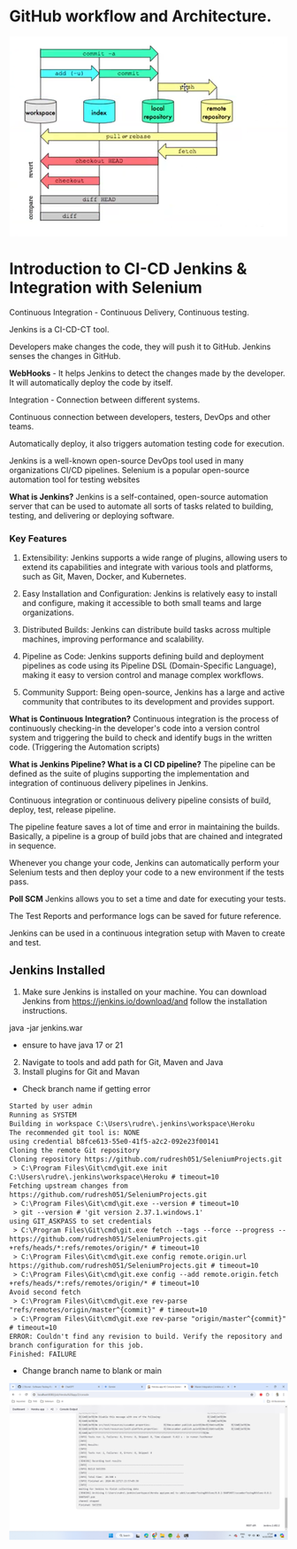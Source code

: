 # GitHub workflow and Architecture.
![GitHub Architecture](image-32.png)

# Introduction to CI-CD Jenkins & Integration with Selenium

Continuous Integration - Continuous Delivery, Continuous testing.

Jenkins is a CI-CD-CT tool.

Developers make changes the code, they will push it to GitHub.
Jenkins senses the changes in GitHub.

**WebHooks** - It helps Jenkins to detect the changes made by the developer.   
It will automatically deploy the code by itself.


Integration - Connection between different systems.

Continuous connection between developers, testers, DevOps and other teams.  

Automatically deploy, it also triggers automation testing code for execution.

Jenkins is a well-known open-source DevOps tool used in many   organizations CI/CD pipelines. Selenium is a popular open-source   automation tool for testing websites

**What is Jenkins?**
Jenkins is a self-contained, open-source automation server that can be   used to automate all sorts of tasks related to building, testing, and   delivering or deploying software.  

### Key Features
1. Extensibility: Jenkins supports a wide range of plugins, allowing users to extend its capabilities and integrate with various tools and platforms, such as Git, Maven, Docker, and Kubernetes.

2. Easy Installation and Configuration: Jenkins is relatively easy to install and configure, making it accessible to both small teams and large organizations.

3. Distributed Builds: Jenkins can distribute build tasks across multiple machines, improving performance and scalability.

4. Pipeline as Code: Jenkins supports defining build and deployment pipelines as code using its Pipeline DSL (Domain-Specific Language), making it easy to version control and manage complex workflows.

5. Community Support: Being open-source, Jenkins has a large and active community that contributes to its development and provides support.

**What is Continuous Integration?**
Continuous integration is the process of continuously checking-in the   developer's code into a version control system and triggering the build 
to check and identify bugs in the written code.  (Triggering the Automation scripts)

**What is Jenkins Pipeline? What is a Cl CD pipeline?**
The pipeline can be defined as the suite of plugins supporting the implementation and integration of continuous delivery pipelines in Jenkins.

Continuous integration or continuous delivery pipeline consists of build, deploy, test, release pipeline.

The pipeline feature saves a lot of time and error in maintaining the builds. Basically, a pipeline is a group of build jobs that are chained and integrated in sequence.

Whenever you change your code, Jenkins can automatically perform your Selenium tests and then deploy your code to a new environment if the tests pass.

**Poll SCM**
Jenkins allows you to set a time and date for executing your tests.

The Test Reports and performance logs can be saved for future reference.  

Jenkins can be used in a continuous integration setup with Maven to create and test.  

## Jenkins Installed
1. Make sure Jenkins is installed on your machine. You can download Jenkins from
https://jenkins.io/download/and follow the installation instructions.

java -jar jenkins.war

* ensure to have java 17 or 21
2. Navigate to tools and add path for Git, Maven and Java
3. Install plugins for Git and Mavan


* Check branch name if getting error
```
Started by user admin
Running as SYSTEM
Building in workspace C:\Users\rudre\.jenkins\workspace\Heroku
The recommended git tool is: NONE
using credential b8fce613-55e0-41f5-a2c2-092e23f00141
Cloning the remote Git repository
Cloning repository https://github.com/rudresh051/SeleniumProjects.git
 > C:\Program Files\Git\cmd\git.exe init C:\Users\rudre\.jenkins\workspace\Heroku # timeout=10
Fetching upstream changes from https://github.com/rudresh051/SeleniumProjects.git
 > C:\Program Files\Git\cmd\git.exe --version # timeout=10
 > git --version # 'git version 2.37.1.windows.1'
using GIT_ASKPASS to set credentials 
 > C:\Program Files\Git\cmd\git.exe fetch --tags --force --progress -- https://github.com/rudresh051/SeleniumProjects.git +refs/heads/*:refs/remotes/origin/* # timeout=10
 > C:\Program Files\Git\cmd\git.exe config remote.origin.url https://github.com/rudresh051/SeleniumProjects.git # timeout=10
 > C:\Program Files\Git\cmd\git.exe config --add remote.origin.fetch +refs/heads/*:refs/remotes/origin/* # timeout=10
Avoid second fetch
 > C:\Program Files\Git\cmd\git.exe rev-parse "refs/remotes/origin/master^{commit}" # timeout=10
 > C:\Program Files\Git\cmd\git.exe rev-parse "origin/master^{commit}" # timeout=10
ERROR: Couldn't find any revision to build. Verify the repository and branch configuration for this job.
Finished: FAILURE

```


* Change branch name to blank or main

![Run Build](image-33.png)